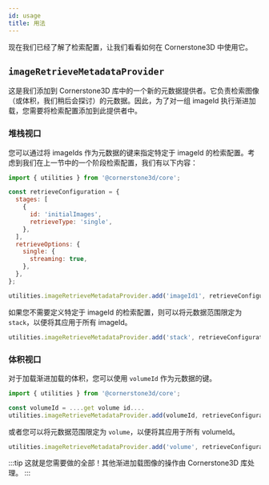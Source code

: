 ```yaml
---
id: usage
title: 用法
---
```


现在我们已经了解了检索配置，让我们看看如何在 Cornerstone3D 中使用它。

## `imageRetrieveMetadataProvider`

这是我们添加到 Cornerstone3D 库中的一个新的元数据提供者。它负责检索图像（或体积，我们稍后会探讨）的元数据。因此，为了对一组 imageId 执行渐进加载，您需要将检索配置添加到此提供者中。

### 堆栈视口

您可以通过将 imageIds 作为元数据的键来指定特定于 imageId 的检索配置。考虑到我们在上一节中的一个阶段检索配置，我们有以下内容：

```js
import { utilities } from '@cornerstone3d/core';

const retrieveConfiguration = {
  stages: [
    {
      id: 'initialImages',
      retrieveType: 'single',
    },
  ],
  retrieveOptions: {
    single: {
      streaming: true,
    },
  },
};

utilities.imageRetrieveMetadataProvider.add('imageId1', retrieveConfiguration);
```

如果您不需要定义特定于 imageId 的检索配置，则可以将元数据范围限定为 `stack`，以便将其应用于所有 imageId。

```js
utilities.imageRetrieveMetadataProvider.add('stack', retrieveConfiguration);
```

### 体积视口

对于加载渐进加载的体积，您可以使用 `volumeId` 作为元数据的键。

```js
import { utilities } from '@cornerstone3d/core';

const volumeId = ....get volume id....
utilities.imageRetrieveMetadataProvider.add(volumeId, retrieveConfiguration);
```

或者您可以将元数据范围限定为 `volume`，以便将其应用于所有 volumeId。

```js
utilities.imageRetrieveMetadataProvider.add('volume', retrieveConfiguration);
```

:::tip
这就是您需要做的全部！其他渐进加载图像的操作由 Cornerstone3D 库处理。
:::